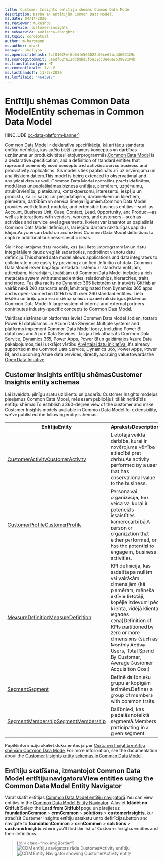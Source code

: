 ```yaml
---
title: Customer Insights entītiju shēmas Common Data Model
description: Darba ar entītijām Common Data Model.
ms.date: 04/17/2020
ms.reviewer: mukeshpo
ms.service: customer-insights
ms.subservice: audience-insights
ms.topic: conceptual
author: m-hartmann
ms.author: mhart
manager: shellyha
ms.openlocfilehash: 2cf01029ef6b64fe566022d09ce65bca3603189c
ms.sourcegitcommit: 6a6df62fa12dcb9bd5f5a39cc3ee0e2b3988184b
ms.translationtype: HT
ms.contentlocale: lv-LV
ms.lasthandoff: 11/25/2020
ms.locfileid: "4643917"
---
```

# <a name="entity-schemas-in-common-data-model"></a><span data-ttu-id="faa1b-103">Entītiju shēmas Common Data Model</span><span class="sxs-lookup"><span data-stu-id="faa1b-103">Entity schemas in Common Data Model</span></span>

[!INCLUDE [cc-data-platform-banner](../includes/cc-data-platform-banner.md)]

<span data-ttu-id="faa1b-104">[Common Data Model](https://docs.microsoft.com/common-data-model/) ir deklaratīva specifikācija, kā arī tādu standarta entītiju definīcija, kas attēlo bieži izmantos konceptus un darbības uzņēmuma un produktivitātes lietojumprogrammās.</span><span class="sxs-lookup"><span data-stu-id="faa1b-104">[Common Data Model](https://docs.microsoft.com/common-data-model/) is a declarative specification, and a definition of standard entities that represent commonly used concepts and activities across business and productivity applications.</span></span> <span data-ttu-id="faa1b-105">Šis modelis tiek paplašināts arī uz novērojumu un analītiskiem datiem.</span><span class="sxs-lookup"><span data-stu-id="faa1b-105">This model is being extended to observational and analytical data as well.</span></span> <span data-ttu-id="faa1b-106">Common Data Model nodrošina precīzi definētas, modulāras un paplašināmas biznesa entītijas, piemēram, uzņēmumu, struktūrvienību, pieteikumu, kontaktpersonu, interesentu, iespēju un produktu, kā arī saziņu ar piegādātājiem, darbiniekiem un klientiem, piemēram, darbībām un servisa līmeņa līgumiem.</span><span class="sxs-lookup"><span data-stu-id="faa1b-106">Common Data Model provides well-defined, modular, and extensible business entities—such as Account, Business Unit, Case, Contact, Lead, Opportunity, and Product—as well as interactions with vendors, workers, and customers—such as activities and service level agreements.</span></span> <span data-ttu-id="faa1b-107">Ikviens var izmantot un paplašināt Common Data Model definīcijas, lai iegūtu darbam raksturīgas papildu idejas.</span><span class="sxs-lookup"><span data-stu-id="faa1b-107">Anyone can build on and extend Common Data Model definitions to capture additional business-specific ideas.</span></span>

<span data-ttu-id="faa1b-108">Šis ir koplietojams datu modelis, kas ļauj lietojumprogrammām un datu integrētājiem daudz vieglāk sadarboties, nodrošinot vienotu datu definīciju.</span><span class="sxs-lookup"><span data-stu-id="faa1b-108">This shared data model allows applications and data integrators to collaborate more easily by providing a unified definition of data.</span></span> <span data-ttu-id="faa1b-109">Common Data Model ietver bagātīgu metadatu sistēmu ar standarta entītijām, attiecībām, hierarhijām, īpašībām utt.</span><span class="sxs-lookup"><span data-stu-id="faa1b-109">Common Data Model includes a rich metadata system with standard entities, relationships, hierarchies, traits, and more.</span></span> <span data-ttu-id="faa1b-110">Tas tika radīts no Dynamics 365 lietotnēm un ir atvērts GitHub ar vairāk nekā 260 standarta entītijām.</span><span class="sxs-lookup"><span data-stu-id="faa1b-110">It originated from Dynamics 365 apps and is open-sourced on GitHub with over 260 standard entities.</span></span> <span data-ttu-id="faa1b-111">Liela iekšējo un ārējo partneru sistēma sniedz nozarei raksturīgos jēdzienus Common Data Model.</span><span class="sxs-lookup"><span data-stu-id="faa1b-111">A large system of internal and external partners contributes industry-specific concepts to Common Data Model.</span></span>

<span data-ttu-id="faa1b-112">Vairākas sistēmas un platformas ievieš Common Data Model šodien, tostarp Power BI datplūsmas un Azure Data Services.</span><span class="sxs-lookup"><span data-stu-id="faa1b-112">Multiple systems and platforms implement Common Data Model today, including Power BI dataflows and Azure Data Services.</span></span> <span data-ttu-id="faa1b-113">Tas jau tiek atbalstīts Common Data Service, Dynamics 365, Power Apps, Power BI un gaidāmajos Azure Data pakalpojumos, tieši uzkrājot vērtību [Atvērtajai datu iniciatīvai](https://www.microsoft.com/open-data-initiative).</span><span class="sxs-lookup"><span data-stu-id="faa1b-113">It's already supported in the Common Data Service, Dynamics 365, Power Apps, Power BI, and upcoming Azure data services, directly accruing value towards the [Open Data Initiative](https://www.microsoft.com/open-data-initiative).</span></span>

## <a name="customer-insights-entity-schemas"></a><span data-ttu-id="faa1b-114">Customer Insights entītiju shēmas</span><span class="sxs-lookup"><span data-stu-id="faa1b-114">Customer Insights entity schemas</span></span>

<span data-ttu-id="faa1b-115">Lai izveidotu pilnīgu skatu uz klientu un padarītu Customer Insights modeļus pieejamus Common Data Model, mēs esam publicējuši tālāk norādītās entītiju shēmas:</span><span class="sxs-lookup"><span data-stu-id="faa1b-115">To establish a 360-degree view of the customer and make Customer Insights models available in Common Data Model for extensibility, we've published the following entity schemas:</span></span>

| <span data-ttu-id="faa1b-116">Entītija</span><span class="sxs-lookup"><span data-stu-id="faa1b-116">Entity</span></span> | <span data-ttu-id="faa1b-117">Apraksts</span><span class="sxs-lookup"><span data-stu-id="faa1b-117">Description</span></span> |
|---------|---------|
|[<span data-ttu-id="faa1b-118">CustomerActivity</span><span class="sxs-lookup"><span data-stu-id="faa1b-118">CustomerActivity</span></span>](https://docs.microsoft.com/common-data-model/schema/core/applicationcommon/foundationcommon/crmcommon/solutions/customerinsights/customeractivity) | <span data-ttu-id="faa1b-119">Lietotāja veikta darbība, kurai ir novērojuma vērtība attiecībā pret darbu.</span><span class="sxs-lookup"><span data-stu-id="faa1b-119">An activity performed by a user that has observational value to the business.</span></span> |
|[<span data-ttu-id="faa1b-120">CustomerProfile</span><span class="sxs-lookup"><span data-stu-id="faa1b-120">CustomerProfile</span></span>](https://docs.microsoft.com/common-data-model/schema/core/applicationcommon/foundationcommon/crmcommon/solutions/customerinsights/customerprofile) | <span data-ttu-id="faa1b-121">Persona vai organizācija, kas veica vai kurai ir potenciāls iesaistīties komercdarbībā.</span><span class="sxs-lookup"><span data-stu-id="faa1b-121">A person or organization that either performed, or has the potential to engage in, business activities.</span></span> |
|[<span data-ttu-id="faa1b-122">MeasureDefinition</span><span class="sxs-lookup"><span data-stu-id="faa1b-122">MeasureDefinition</span></span>](https://docs.microsoft.com/common-data-model/schema/core/applicationcommon/foundationcommon/crmcommon/solutions/customerinsights/measuredefinition) | <span data-ttu-id="faa1b-123">KPI definīcija, kas sadalīta pa nullēm vai vairākām dimensijām (kā piemēram, mēneša aktīvie lietotāji, kopējie izdevumi pēc klienta, vidējā klienta iegādes cena)</span><span class="sxs-lookup"><span data-stu-id="faa1b-123">Definition of KPIs partitioned by zero or more dimensions (such as Monthly Active Users, Total Spend By Customer, Average Customer Acquisition Cost)</span></span> |
|[<span data-ttu-id="faa1b-124">Segment</span><span class="sxs-lookup"><span data-stu-id="faa1b-124">Segment</span></span>](https://docs.microsoft.com/common-data-model/schema/core/applicationcommon/foundationcommon/crmcommon/solutions/customerinsights/segment) | <span data-ttu-id="faa1b-125">Definē dalībnieku grupu ar kopīgām iezīmēm.</span><span class="sxs-lookup"><span data-stu-id="faa1b-125">Defines a group of members with common traits.</span></span> |
|[<span data-ttu-id="faa1b-126">SegmentMembership</span><span class="sxs-lookup"><span data-stu-id="faa1b-126">SegmentMembership</span></span>](https://docs.microsoft.com/common-data-model/schema/core/applicationcommon/foundationcommon/crmcommon/solutions/customerinsights/segmentmembership) | <span data-ttu-id="faa1b-127">Dalībnieki, kas piedalās noteiktā segmentā.</span><span class="sxs-lookup"><span data-stu-id="faa1b-127">Members participating in a given segment.</span></span> |

<span data-ttu-id="faa1b-128">Papildinformāciju skatiet dokumentācijā par [Customer Insights entītiju shēmām Common Data Model](https://docs.microsoft.com/common-data-model/schema/core/applicationcommon/foundationcommon/crmcommon/solutions/customerinsights/overview).</span><span class="sxs-lookup"><span data-stu-id="faa1b-128">For more information, see the documentation about the [Customer Insights entity schemas in Common Data Model](https://docs.microsoft.com/common-data-model/schema/core/applicationcommon/foundationcommon/crmcommon/solutions/customerinsights/overview).</span></span>

## <a name="view-entities-using-the-common-data-model-entity-navigator"></a><span data-ttu-id="faa1b-129">Entītiju skatīšana, izmantojot Common Data Model entītiju navigatoru</span><span class="sxs-lookup"><span data-stu-id="faa1b-129">View entities using the Common Data Model Entity Navigator</span></span>

<span data-ttu-id="faa1b-130">Varat skatīt entītijas [Common Data Model entītiju navigatorā](https://microsoft.github.io/CDM/).</span><span class="sxs-lookup"><span data-stu-id="faa1b-130">You can view entities in the [Common Data Model Entity Navigator](https://microsoft.github.io/CDM/).</span></span> <span data-ttu-id="faa1b-131">Atlasiet **Ielādēt no GitHub!**</span><span class="sxs-lookup"><span data-stu-id="faa1b-131">Select the **Load from GitHub!**</span></span> <span data-ttu-id="faa1b-132">pogu un pārejiet uz **foundationCommon** > **crmCommon** > **solutions** > **customerInsights**, kur atradīsit Customer Insights entītiju sarakstu un to definīcijas.</span><span class="sxs-lookup"><span data-stu-id="faa1b-132">button and navigate to **foundationCommon** > **crmCommon** > **solutions** > **customerInsights** where you'll find the list of Customer Insights entities and their definitions.</span></span>
> [!div class="mx-imgBorder"]
> <span data-ttu-id="faa1b-133">![CDM entītiju navigators rāda CustomerActivity entītiju](media/CDM-entity-navigator.png "CDM entītiju navigators rāda CustomerActivity entītiju")</span><span class="sxs-lookup"><span data-stu-id="faa1b-133">![CDM Entity Navigator showing CustomerActivity entity](media/CDM-entity-navigator.png "CDM Entity Navigator showing CustomerActivity entity")</span></span>
